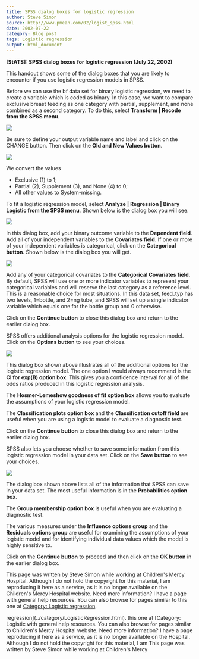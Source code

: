 ```yaml
---
title: SPSS dialog boxes for logistic regression
author: Steve Simon
source: http://www.pmean.com/02/logist_spss.html
date: 2002-07-22
category: Blog post
tags: Logistic regression
output: html_document
---
```

****[StATS]:** SPSS dialog boxes for logistic
regression (July 22, 2002)**

This handout shows some of the dialog boxes that you are likely to
encounter if you use logistic regression models in SPSS.

Before we can use the bf data set for binary logistic regression, we
need to create a variable which is coded as binary. In this case, we
want to compare exclusive breast feeding as one category with partial,
supplement, and none combined as a second category. To do this, select
**Transform | Recode from the SPSS menu**.

![](../../../web/images/02/logist_spss01.gif)

Be sure to define your output variable name and label and click on the
CHANGE button. Then click on the **Old and New Values button**.

![](../../../web/images/02/logist_spss02.gif)

We convert the values

-   Exclusive (1) to 1;
-   Partial (2), Supplement (3), and None (4) to 0;
-   All other values to System-missing.

To fit a logistic regression model, select **Analyze | Regression |
Binary Logistic from the SPSS menu**. Shown below is the dialog box
you will see.

![](../../../web/images/02/logist_spss03.gif)

In this dialog box, add your binary outcome variable to the
**Dependent field**. Add all of your independent variables to the
**Covariates field**. If one or more of your independent variables is
categorical, click on the **Categorical button**. Shown below is the
dialog box you will get.

![](../../../web/images/02/logist_spss04.gif)

Add any of your categorical covariates to the **Categorical Covariates
field**. By default, SPSS will use one or more indicator variables to
represent your categorical variables and will reserve the last
category as a reference level. This is a reasonable choice for most
situations. In this data set, feed_typ has two levels, 1=bottle, and
2=ng tube, and SPSS will set up a single indicator variable which
equals one for the bottle group and 0 otherwise.

Click on the **Continue button** to close this dialog box and return
to the earlier dialog box.

SPSS offers additional analysis options for the logistic regression
model. Click on the **Options button** to see your choices.

![](../../../web/images/02/logist_spss05.gif)

This dialog box shown above illustrates all of the additional options
for the logistic regression model. The one option I would always
recommend is the **CI for exp(B) option box**. This gives you a
confidence interval for all of the odds ratios produced in this
logistic regression analysis.

The **Hosmer-Lemeshow goodness of fit option box** allows you to
evaluate the assumptions of your logistic regression model.

The **Classification plots option box** and the **Classification
cutoff field** are useful when you are using a logistic model to
evaluate a diagnostic test.

Click on the **Continue button** to close this dialog box and return
to the earlier dialog box.

SPSS also lets you choose whether to save some information from this
logistic regression model in your data set. Click on the **Save
button** to see your choices.

![](../../../web/images/02/logist_spss06.gif)

The dialog box shown above lists all of the information that SPSS can
save in your data set. The most useful information is in the
**Probabilities option box**.

The **Group membership option box** is useful when you are evaluating
a diagnostic test.

The various measures under the **Influence options group** and the
**Residuals options group** are useful for examining the assumptions
of your logistic model and for identifying individual data values
which the model is highly sensitive to.

Click on the **Continue button** to proceed and then click on the **OK
button** in the earlier dialog box.

This page was written by Steve Simon while working at Children's Mercy
Hospital. Although I do not hold the copyright for this material, I am
reproducing it here as a service, as it is no longer available on the
Children's Mercy Hospital website. Need more information? I have a page
with general help resources. You can also browse for pages similar to
this one at [Category: Logistic
regression](../category/LogisticRegression.html).
<!---More--->
regression](../category/LogisticRegression.html).
this one at [Category: Logistic
with general help resources. You can also browse for pages similar to
Children's Mercy Hospital website. Need more information? I have a page
reproducing it here as a service, as it is no longer available on the
Hospital. Although I do not hold the copyright for this material, I am
This page was written by Steve Simon while working at Children's Mercy

<!---Do not use
****[StATS]:** SPSS dialog boxes for logistic
This page was written by Steve Simon while working at Children's Mercy
Hospital. Although I do not hold the copyright for this material, I am
reproducing it here as a service, as it is no longer available on the
Children's Mercy Hospital website. Need more information? I have a page
with general help resources. You can also browse for pages similar to
this one at [Category: Logistic
regression](../category/LogisticRegression.html).
--->

